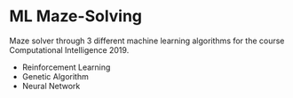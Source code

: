 # ML Maze-Solving
Maze solver through 3 different machine learning algorithms for the course Computational Intelligence 2019.
- Reinforcement Learning
- Genetic Algorithm
- Neural Network
